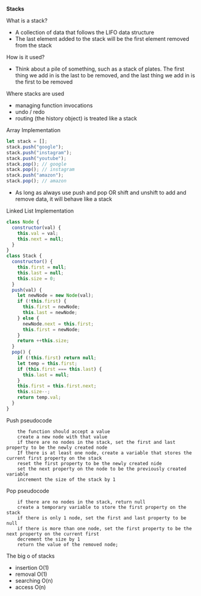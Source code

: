**Stacks**

What is a stack?

- A collection of data that follows the LIFO data structure
- The last element added to the stack will be the first element removed from the stack

How is it used?

- Think about a pile of something, such as a stack of plates. The first thing we add in is the last to be removed, and the last thing we add in is the first to be removed

Where stacks are used

- managing function invocations
- undo / redo
- routing (the history object) is treated like a stack

Array Implementation

```js
let stack = [];
stack.push("google");
stack.push("instagram");
stack.push("youtube");
stack.pop(); // google
stack.pop(); // instagram
stack.push("amazon");
stack.pop(); // amazon
```

- As long as always use push and pop OR shift and unshift to add and remove data, it will behave like a stack

Linked List Implementation

```js
class Node {
  constructor(val) {
    this.val = val;
    this.next = null;
  }
}
class Stack {
  constructor() {
    this.first = null;
    this.last = null;
    this.size = 0;
  }
  push(val) {
    let newNode = new Node(val);
    if (!this.first) {
      this.first = newNode;
      this.last = newNode;
    } else {
      newNode.next = this.first;
      this.first = newNode;
    }
    return ++this.size;
  }
  pop() {
    if (!this.first) return null;
    let temp = this.first;
    if (this.first === this.last) {
      this.last = null;
    }
    this.first = this.first.next;
    this.size--;
    return temp.val;
  }
}
```

Push pseudocode

```
    the function should accept a value
    create a new node with that value
    if there are no nodes in the stack, set the first and last property to be the newly created node
    If there is at least one node, create a variable that stores the current first property on the stack
    reset the first property to be the newly created nide
    set the next property on the node to be the previously created variable
    increment the size of the stack by 1
```

Pop pseudocode

```
    if there are no nodes in the stack, return null
    create a temporary variable to store the first property on the stack
    if there is only 1 node, set the first and last property to be null
    if there is more than one node, set the first property to be the next property on the current first
    decrement the size by 1
    return the value of the removed node;
```

The big o of stacks

- insertion O(1)
- removal O(1)
- searching O(n)
- access O(n)
